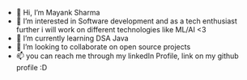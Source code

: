 - 👋 Hi, I’m Mayank Sharma
- 👀 I’m interested in Software development and as a tech enthusiast further i will work on different technologies like ML/AI <3 
- 🌱 I’m currently learning DSA Java
- 💞️ I’m looking to collaborate on open source projects 
- 📫 you can reach me through my linkedIn Profile, link on my github profile :D

<!---
Mayank-Sharma17/Mayank-Sharma17 is a ✨ special ✨ repository because its `README.md` (this file) appears on your GitHub profile.
You can click the Preview link to take a look at your changes.
--->
